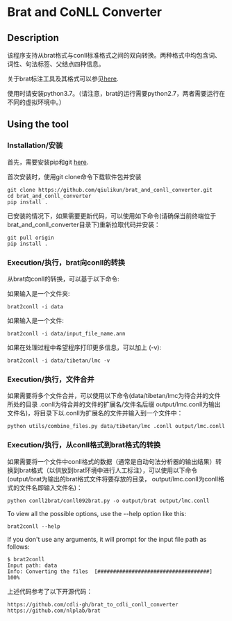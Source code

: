 # Brat and CoNLL Converter

## Description

该程序支持从brat格式与conll标准格式之间的双向转换。两种格式中均包含词、词性、句法标签、父结点四种信息。

关于brat标注工具及其格式可以参见[here](http://brat.nlplab.org/standoff.html).

使用时请安装python3.7。（请注意，brat的运行需要python2.7，两者需要运行在不同的虚拟环境中。）


## Using the tool

### Installation/安装

首先，需要安装pip和git [here](https://pip.pypa.io/en/stable/installing/).

首次安装时，使用git clone命令下载软件包并安装 

```
git clone https://github.com/qiulikun/brat_and_conll_converter.git
cd brat_and_conll_converter
pip install .
```

已安装的情况下，如果需要更新代码，可以使用如下命令(请确保当前终端位于brat_and_conll_converter目录下)重新拉取代码并安装：

```
git pull origin
pip install .
```

### Execution/执行，brat向conll的转换

从brat向conll的转换，可以基于以下命令:

如果输入是一个文件夹:

```
brat2conll -i data
```

如果输入是一个文件:

```
brat2conll -i data/input_file_name.ann
```

如果在处理过程中希望程序打印更多信息，可以加上 (-v):
```
brat2conll -i data/tibetan/lmc -v
```

### Execution/执行，文件合并

如果需要将多个文件合并，可以使用以下命令(data/tibetan/lmc为待合并的文件所处的目录 .conll为待合并的文件的扩展名/文件名后缀 output/lmc.conll为输出文件名)，将目录下以.conll为扩展名的文件并输入到一个文件中：
```
python utils/combine_files.py data/tibetan/lmc .conll output/lmc.conll
```

### Execution/执行，从conll格式到brat格式的转换

如果需要将一个文件中conll格式的数据（通常是自动句法分析器的输出结果）转换到brat格式（以供放到brat环境中进行人工标注），可以使用以下命令(output/brat为输出的brat格式文件将要存放的目录， output/lmc.conll为conll格式的文件名即输入文件名)：
```
python conll2brat/conll092brat.py -o output/brat output/lmc.conll
```

To view all the possible options, use the --help option like this:
```
brat2conll --help
```

If you don't use any arguments, it will prompt for the input file path as follows:
```
$ brat2conll
Input path: data
Info: Converting the files  [####################################]  100%
```

上述代码参考了以下开源代码：
```
https://github.com/cdli-gh/brat_to_cdli_conll_converter
https://github.com/nlplab/brat
```